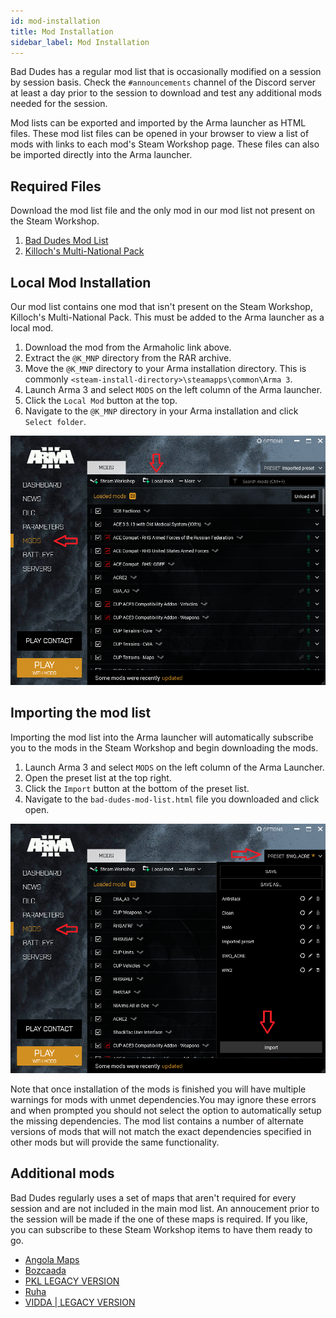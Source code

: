 ```yaml
---
id: mod-installation
title: Mod Installation
sidebar_label: Mod Installation
---
```


Bad Dudes has a regular mod list that is occasionally modified on a session by session basis. Check the `#announcements` channel of the Discord server at least a day prior to the session to download and test any additional mods needed for the session.

Mod lists can be exported and imported by the Arma launcher as HTML files. These mod list files can be opened in your browser to view a list of mods with links to each mod's Steam Workshop page. These files can also be imported directly into the Arma launcher.

## Required Files

Download the mod list file and the only mod in our mod list not present on the Steam Workshop.

1. [Bad Dudes Mod List](assets/mod-installation/bad-dudes-mod-list.html)
2. [Killoch's Multi-National Pack](http://www.armaholic.com/page.php?id=26666)

## Local Mod Installation

Our mod list contains one mod that isn't present on the Steam Workshop, Killoch's Multi-National Pack. This must be added to the Arma launcher as a local mod.

1. Download the mod from the Armaholic link above.
2. Extract the `@K_MNP` directory from the RAR archive.
3. Move the `@K_MNP` directory to your Arma installation directory. This is commonly `<steam-install-directory>\steamapps\common\Arma 3`.
4. Launch Arma 3 and select `MODS` on the left column of the Arma launcher.
5. Click the `Local Mod` button at the top.
6. Navigate to the `@K_MNP` directory in your Arma installation and click `Select folder`.

![import local mods](assets/mod-installation/import-local-mod.png)

## Importing the mod list

Importing the mod list into the Arma launcher will automatically subscribe you to the mods in the Steam Workshop and begin downloading the mods.

1. Launch Arma 3 and select `MODS` on the left column of the Arma Launcher.
2. Open the preset list at the top right.
3. Click the `Import` button at the bottom of the preset list.
4. Navigate to the `bad-dudes-mod-list.html` file you downloaded and click open.

![importing mod list](assets/mod-installation/import-mod-list.png)

Note that once installation of the mods is finished you will have multiple warnings for mods with unmet dependencies.You may ignore these errors and when prompted you should not select the option to automatically setup the missing dependencies. The mod list contains a number of alternate versions of mods that will not match the exact dependencies specified in other mods but will provide the same functionality.

## Additional mods

Bad Dudes regularly uses a set of maps that aren't required for every session and are not included in the main mod list. An annoucement prior to the session will be made if the one of these maps is required. If you like, you can subscribe to these Steam Workshop items to have them ready to go.

* [Angola Maps](https://steamcommunity.com/sharedfiles/filedetails/?id=1446500688)
* [Bozcaada](https://steamcommunity.com/sharedfiles/filedetails/?id=5246226280)
* [PKL LEGACY VERSION](https://steamcommunity.com/sharedfiles/filedetails/?id=950966660)
* [Ruha](https://steamcommunity.com/sharedfiles/filedetails/?id=1368857262)
* [VIDDA | LEGACY VERSION](https://steamcommunity.com/sharedfiles/filedetails/?id=1282716647)



